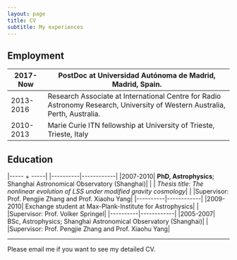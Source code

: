 ```yaml
---
layout: page
title: CV
subtitle: My experiences
---
```


Employment
---------

| 2017-Now |  PostDoc at Universidad Autónoma de Madrid, Madrid, Spain. |
|----------|------------|
| 2013-2016 | Research Associate at International Centre for Radio Astronomy Research, University of Western Australia, Perth, Australia.|
| 2010-2013 | Marie Curie ITN fellowship at University of Trieste, Trieste, Italy|


Education
---------
|----- + -----|
|----------|------------|
|2007-2010| **PhD, Astrophysics**; Shanghai Astronomical Observatory (Shanghai)|
| | *Thesis title: The nonlinear evolution of LSS under modified gravity cosmology*|
| |Supervisor: Prof. Pengjie Zhang and Prof. Xiaohu Yang|
|----------|------------|
|2009-2010| Exchange student at Max-Plank-Institute for Astrophysics|
| |Supervisor: Prof. Volker Springel|
|----------|------------|
|2005-2007| BSc, Astrophysics; Shanghai Astronomical Observatory (Shanghai)|
|  |Supervisor: Prof. Pengjie Zhang and Prof. Xiaohu Yang|

----------------------------------------------------

Please email me if you want to see my detailed CV.
